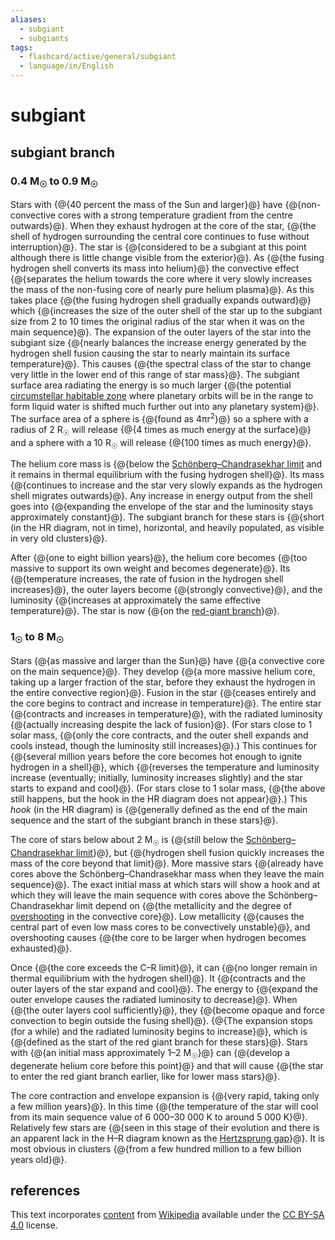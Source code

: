 ```yaml
---
aliases:
  - subgiant
  - subgiants
tags:
  - flashcard/active/general/subgiant
  - language/in/English
---
```


# subgiant

## subgiant branch

### 0.4 M<sub>☉</sub> to 0.9 M<sub>☉</sub>

Stars with {@{40 percent the mass of the Sun and larger}@} have {@{non-convective cores with a strong temperature gradient from the centre outwards}@}. When they exhaust hydrogen at the core of the star, {@{the shell of hydrogen surrounding the central core continues to fuse without interruption}@}. The star is {@{considered to be a subgiant at this point although there is little change visible from the exterior}@}. As {@{the fusing hydrogen shell converts its mass into helium}@} the convective effect {@{separates the helium towards the core where it very slowly increases the mass of the non-fusing core of nearly pure helium plasma}@}. As this takes place {@{the fusing hydrogen shell gradually expands outward}@} which {@{increases the size of the outer shell of the star up to the subgiant size from 2 to 10 times the original radius of the star when it was on the main sequence}@}. The expansion of the outer layers of the star into the subgiant size {@{nearly balances the increase energy generated by the hydrogen shell fusion causing the star to nearly maintain its surface temperature}@}. This causes {@{the spectral class of the star to change very little in the lower end of this range of star mass}@}. The subgiant surface area radiating the energy is so much larger {@{the potential [circumstellar habitable zone](habitable%20zone.md) where planetary orbits will be in the range to form liquid water is shifted much further out into any planetary system}@}. The surface area of a sphere is {@{found as 4πr<sup>2</sup>}@} so a sphere with a radius of 2 R<sub>☉</sub> will release {@{4 times as much energy at the surface}@} and a sphere with a 10 R<sub>☉</sub> will release {@{100 times as much energy}@}.

The helium core mass is {@{below the [Schönberg–Chandrasekhar limit](Schönberg–Chandrasekhar%20limit.md) and it remains in thermal equilibrium with the fusing hydrogen shell}@}. Its mass {@{continues to increase and the star very slowly expands as the hydrogen shell migrates outwards}@}. Any increase in energy output from the shell goes into {@{expanding the envelope of the star and the luminosity stays approximately constant}@}. The subgiant branch for these stars is {@{short (in the HR diagram, not in time), horizontal, and heavily populated, as visible in very old clusters}@}.

After {@{one to eight billion years}@}, the helium core becomes {@{too massive to support its own weight and becomes degenerate}@}. Its {@{temperature increases, the rate of fusion in the hydrogen shell increases}@}, the outer layers become {@{strongly convective}@}, and the luminosity {@{increases at approximately the same effective temperature}@}. The star is now {@{on the [red-giant branch](red-giant%20branch.md)}@}.

### 1<sub>☉</sub> to 8 M<sub>☉</sub>

Stars {@{as massive and larger than the Sun}@} have {@{a convective core on the main sequence}@}. They develop {@{a more massive helium core, taking up a larger fraction of the star, before they exhaust the hydrogen in the entire convective region}@}. Fusion in the star {@{ceases entirely and the core begins to contract and increase in temperature}@}. The entire star {@{contracts and increases in temperature}@}, with the radiated luminosity {@{actually increasing despite the lack of fusion}@}. (For stars close to 1 solar mass, {@{only the core contracts, and the outer shell expands and cools instead, though the luminosity still increases}@}.) This continues for {@{several million years before the core becomes hot enough to ignite hydrogen in a shell}@}, which {@{reverses the temperature and luminosity increase (eventually; initially, luminosity increases slightly) and the star starts to expand and cool}@}. (For stars close to 1 solar mass, {@{the above still happens, but the hook in the HR diagram does not appear}@}.) This _hook_ (in the HR diagram) is {@{generally defined as the end of the main sequence and the start of the subgiant branch in these stars}@}.

The core of stars below about 2 M<sub>☉</sub> is {@{still below the [Schönberg–Chandrasekhar limit](Schönberg–Chandrasekhar%20limit.md)}@}, but {@{hydrogen shell fusion quickly increases the mass of the core beyond that limit}@}. More massive stars {@{already have cores above the Schönberg–Chandrasekhar mass when they leave the main sequence}@}. The exact initial mass at which stars will show a hook and at which they will leave the main sequence with cores above the Schönberg–Chandrasekhar limit depend on {@{the metallicity and the degree of [overshooting](convective%20overshoot.md) in the convective core}@}. Low metallicity {@{causes the central part of even low mass cores to be convectively unstable}@}, and overshooting causes {@{the core to be larger when hydrogen becomes exhausted}@}.

Once {@{the core exceeds the C–R limit}@}, it can {@{no longer remain in thermal equilibrium with the hydrogen shell}@}. It {@{contracts and the outer layers of the star expand and cool}@}. The energy to {@{expand the outer envelope causes the radiated luminosity to decrease}@}. When {@{the outer layers cool sufficiently}@}, they {@{become opaque and force convection to begin outside the fusing shell}@}. {@{The expansion stops (for a while) and the radiated luminosity begins to increase}@}, which is {@{defined as the start of the red giant branch for these stars}@}. Stars with {@{an initial mass approximately 1–2 M<sub>☉</sub>}@} can {@{develop a degenerate helium core before this point}@} and that will cause {@{the star to enter the red giant branch earlier, like for lower mass stars}@}.

The core contraction and envelope expansion is {@{very rapid, taking only a few million years}@}. In this time {@{the temperature of the star will cool from its main sequence value of 6&nbsp;000–30&nbsp;000 K to around 5&nbsp;000 K}@}. Relatively few stars are {@{seen in this stage of their evolution and there is an apparent lack in the H–R diagram known as the [Hertzsprung gap](hertzsprung%20gap.md)}@}. It is most obvious in clusters {@{from a few hundred million to a few billion years old}@}.

## references

This text incorporates [content](https://en.wikipedia.org/wiki/subgiant) from [Wikipedia](Wikipedia.md) available under the [CC BY-SA 4.0](https://creativecommons.org/licenses/by-sa/4.0/) license.
